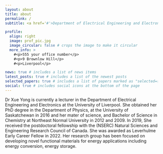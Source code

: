 ```yaml
---
layout: about
title: about
permalink: /
subtitle: <a href='#'>Department of Electrical Engineering and Electronics, University of Liverpool</a>. #Address. Contacts. Moto. Etc.

profile:
  align: right
  image: prof_pic.jpg
  image_circular: false # crops the image to make it circular
  more_info: >
    #<p>555 your office number</p>
    #<p>9 Brownlow Hill</p>
    #<p>Liverpool</p>

news: true # includes a list of news items
latest_posts: true # includes a list of the newest posts
selected_papers: true # includes a list of papers marked as "selected={true}"
social: true # includes social icons at the bottom of the page
---
```


Dr Xue Yong is currently a lecturer in the Department of Electrical Engineering and Electronics at the University of Liverpool. She obtained her PhD degree in the Department of Physics, at the University of Saskatchewan in 2016 and her mater of science, and Bachelor of Science in Chemistry at Northeast Normal University in 2012 and 2009. In 2019, She received the postdoctoral fellowship with the (NSERC) Natural Sciences and Engineering Research Council of Canada. She was awarded as Leverhulme Early Career Fellow in 2022. Her research group has been focused on developing novel functional materials for energy applications including energy conversion, energy storage.
